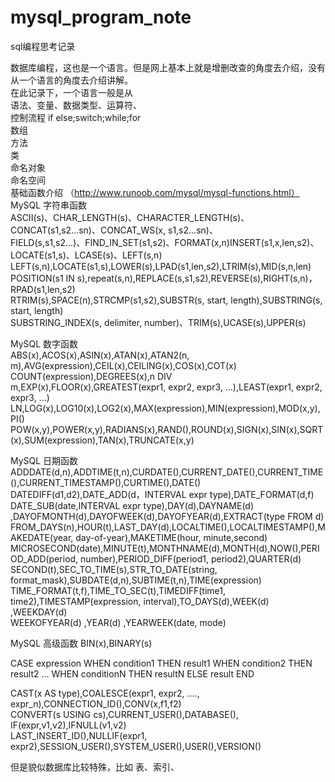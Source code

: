 # mysql_program_note
sql编程思考记录

数据库编程，这也是一个语言。但是网上基本上就是增删改查的角度去介绍，没有从一个语言的角度去介绍讲解。  
在此记录下，一个语言一般是从  
语法、变量、数据类型、运算符、  
控制流程  if else;switch;while;for  
数组  
方法  
类  
命名对象  
命名空间  
基础函数介绍  （http://www.runoob.com/mysql/mysql-functions.html）  
MySQL 字符串函数  
ASCII(s)、CHAR_LENGTH(s)、CHARACTER_LENGTH(s)、CONCAT(s1,s2...sn)、CONCAT_WS(x, s1,s2...sn)、  
FIELD(s,s1,s2...)、FIND_IN_SET(s1,s2)、FORMAT(x,n)INSERT(s1,x,len,s2)、LOCATE(s1,s)、LCASE(s)、LEFT(s,n)  
LEFT(s,n),LOCATE(s1,s),LOWER(s),LPAD(s1,len,s2),LTRIM(s),MID(s,n,len)  
POSITION(s1 IN s),repeat(s,n),REPLACE(s,s1,s2),REVERSE(s),RIGHT(s,n)，RPAD(s1,len,s2)  
RTRIM(s),SPACE(n),STRCMP(s1,s2),SUBSTR(s, start, length),SUBSTRING(s, start, length)  
SUBSTRING_INDEX(s, delimiter, number)、TRIM(s),UCASE(s),UPPER(s)

MySQL 数字函数  
ABS(x),ACOS(x),ASIN(x),ATAN(x),ATAN2(n, m),AVG(expression),CEIL(x),CEILING(x),COS(x),COT(x)  
COUNT(expression),DEGREES(x),n DIV m,EXP(x),FLOOR(x),GREATEST(expr1, expr2, expr3, ...),LEAST(expr1, expr2, expr3, ...)	   
LN,LOG(x),LOG10(x),LOG2(x),MAX(expression),MIN(expression),MOD(x,y),PI()  
POW(x,y),POWER(x,y),RADIANS(x),RAND(),ROUND(x),SIGN(x),SIN(x),SQRT(x),SUM(expression),TAN(x),TRUNCATE(x,y)  

MySQL 日期函数  
ADDDATE(d,n),ADDTIME(t,n),CURDATE(),CURRENT_DATE(),CURRENT_TIME(),CURRENT_TIMESTAMP(),CURTIME(),DATE()  
DATEDIFF(d1,d2),DATE_ADD(d，INTERVAL expr type),DATE_FORMAT(d,f)  
DATE_SUB(date,INTERVAL expr type),DAY(d),DAYNAME(d)	,DAYOFMONTH(d),DAYOFWEEK(d),DAYOFYEAR(d),EXTRACT(type FROM d)  
FROM_DAYS(n),HOUR(t),LAST_DAY(d),LOCALTIME(),LOCALTIMESTAMP(),MAKEDATE(year, day-of-year),MAKETIME(hour, minute,second)  
MICROSECOND(date),MINUTE(t),MONTHNAME(d),MONTH(d),NOW(),PERIOD_ADD(period, number),PERIOD_DIFF(period1, period2),QUARTER(d)  
SECOND(t),SEC_TO_TIME(s),STR_TO_DATE(string, format_mask),SUBDATE(d,n),SUBTIME(t,n),TIME(expression)  
TIME_FORMAT(t,f),TIME_TO_SEC(t),TIMEDIFF(time1, time2),TIMESTAMP(expression, interval),TO_DAYS(d),WEEK(d)	,WEEKDAY(d)	  
WEEKOFYEAR(d)	,YEAR(d)	,YEARWEEK(date, mode)  

MySQL 高级函数
BIN(x),BINARY(s)

CASE expression
    WHEN condition1 THEN result1
    WHEN condition2 THEN result2
   ...
    WHEN conditionN THEN resultN
    ELSE result
END

CAST(x AS type),COALESCE(expr1, expr2, ...., expr_n),CONNECTION_ID(),CONV(x,f1,f2)  
CONVERT(s USING cs),CURRENT_USER(),DATABASE(),  
IF(expr,v1,v2),IFNULL(v1,v2)  
LAST_INSERT_ID(),NULLIF(expr1, expr2),SESSION_USER(),SYSTEM_USER(),USER(),VERSION()





但是貌似数据库比较特殊，比如 表、索引、
